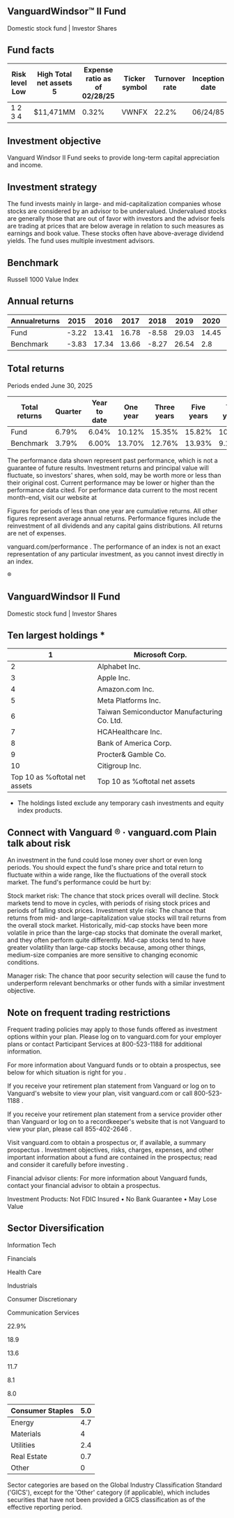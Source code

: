 ## VanguardWindsor™ II Fund

Domestic stock fund | Investor Shares

## Fund facts

| Risk level Low   | High Total net assets 5   | Expense ratio as of 02/28/25   | Ticker symbol   | Turnover rate   | Inception date   |   Fund number |
|------------------|---------------------------|--------------------------------|-----------------|-----------------|------------------|---------------|
| 1 2 3 4          | $11,471MM                 | 0.32%                          | VWNFX           | 22.2%           | 06/24/85         |          0073 |

## Investment objective

Vanguard Windsor II Fund seeks to provide long-term capital appreciation and income.

## Investment strategy

The fund invests mainly in large- and mid-capitalization companies whose stocks are considered by an advisor to be undervalued. Undervalued stocks are generally those that are out of favor with investors and the advisor feels are trading at prices that are below average in relation to such measures as earnings and book value. These stocks often have above-average dividend yields. The fund uses multiple investment advisors.

## Benchmark

Russell 1000 Value Index

<!-- image -->

## Annual returns

<!-- image -->

| Annualreturns   |   2015 |   2016 |   2017 |   2018 |   2019 |   2020 |   2021 |   2022 |   2023 |   2024 |
|-----------------|--------|--------|--------|--------|--------|--------|--------|--------|--------|--------|
| Fund            |  -3.22 |  13.41 |  16.78 |  -8.58 |  29.03 |  14.45 |  28.97 | -13.22 |  20.98 |  14.21 |
| Benchmark       |  -3.83 |  17.34 |  13.66 |  -8.27 |  26.54 |   2.8  |  25.16 |  -7.54 |  11.46 |  14.37 |

## Total returns

Periods ended June 30, 2025

| Total returns   | Quarter   | Year to date   | One year   | Three years   | Five years   | Ten years   |
|-----------------|-----------|----------------|------------|---------------|--------------|-------------|
| Fund            | 6.79%     | 6.04%          | 10.12%     | 15.35%        | 15.82%       | 10.89%      |
| Benchmark       | 3.79%     | 6.00%          | 13.70%     | 12.76%        | 13.93%       | 9.19%       |

The performance data shown represent past performance, which is not a guarantee of future results. Investment returns and principal value will fluctuate, so investors' shares, when sold, may be worth more or less than their original cost. Current performance may be lower or higher than the performance data cited. For performance data current to the most recent month-end, visit our website at

Figures for periods of less than one year are cumulative returns. All other figures represent average annual returns. Performance figures include the reinvestment of all dividends and any capital gains distributions. All returns are net of expenses.

vanguard.com/performance  . The performance of an index is not an exact representation of any particular investment, as you cannot invest directly in an index.

®

<!-- image -->

## VanguardWindsor II Fund

Domestic stock fund | Investor Shares

## Ten largest holdings  *

| 1                             | Microsoft Corp.                             |
|-------------------------------|---------------------------------------------|
| 2                             | Alphabet Inc.                               |
| 3                             | Apple Inc.                                  |
| 4                             | Amazon.com Inc.                             |
| 5                             | Meta Platforms Inc.                         |
| 6                             | Taiwan Semiconductor Manufacturing Co. Ltd. |
| 7                             | HCAHealthcare Inc.                          |
| 8                             | Bank of America Corp.                       |
| 9                             | Procter& Gamble Co.                         |
| 10                            | Citigroup Inc.                              |
| Top 10 as %oftotal net assets | Top 10 as %oftotal net assets               |

* The holdings listed exclude any temporary cash investments and equity index products.

## Connect with Vanguard   ® ·    vanguard.com Plain talk about risk

An investment in the fund could lose money over short or even long periods. You should expect the fund's share price and total return to fluctuate within a wide range, like the fluctuations of the overall stock market. The fund's performance could be hurt by:

Stock market risk: The chance that stock prices overall will decline. Stock markets tend to move in cycles, with periods of rising stock prices and periods of falling stock prices. Investment style risk: The chance that returns from mid- and large-capitalization value stocks will trail returns from the overall stock market. Historically, mid-cap stocks have been more volatile in price than the large-cap stocks that dominate the overall market, and they often perform quite differently. Mid-cap stocks tend to have greater volatility than large-cap stocks because, among other things, medium-size companies are more sensitive to changing economic conditions.

Manager risk: The chance that poor security selection will cause the fund to underperform relevant benchmarks or other funds with a similar investment objective.

## Note on frequent trading restrictions

Frequent trading policies may apply to those funds offered as investment options within your plan. Please log on to   vanguard.com for your employer plans or contact Participant Services at 800-523-1188 for additional information.

For more information about Vanguard funds or to obtain a prospectus, see below for which situation is right for you .

If you receive your retirement plan statement from Vanguard or log on to Vanguard's website to view your plan, visit vanguard.com or call 800-523-1188 .

If you receive your retirement plan statement from a service provider other than Vanguard or log on to a recordkeeper's website that is not Vanguard to view your plan, please call 855-402-2646 .

Visit vanguard.com to obtain a prospectus or, if available, a summary prospectus . Investment objectives, risks, charges, expenses, and other important information about a fund are contained in the prospectus; read and consider it carefully before investing .

Financial advisor clients: For more information about Vanguard funds, contact your financial advisor to obtain a prospectus.

Investment Products: Not FDIC Insured • No Bank Guarantee • May Lose Value

## Sector Diversification

<!-- image -->

Information Tech

Financials

Health Care

Industrials

Consumer Discretionary

Communication Services

22.9%

18.9

13.6

11.7

8.1

8.0

| Consumer Staples   |   5.0 |
|--------------------|-------|
| Energy             |   4.7 |
| Materials          |   4   |
| Utilities          |   2.4 |
| Real Estate        |   0.7 |
| Other              |   0   |

<!-- image -->

<!-- image -->

<!-- image -->

<!-- image -->

<!-- image -->

<!-- image -->

<!-- image -->

<!-- image -->

<!-- image -->

<!-- image -->

<!-- image -->

<!-- image -->

Sector categories are based on the Global Industry Classification Standard ('GICS'), except for the 'Other' category (if applicable), which includes securities that have not been provided a GICS classification as of the effective reporting period.